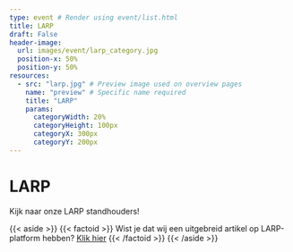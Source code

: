 ```yaml
---
type: event # Render using event/list.html
title: LARP
draft: False
header-image:
  url: images/event/larp_category.jpg
  position-x: 50%
  position-y: 50%
resources:
  - src: "larp.jpg" # Preview image used on overview pages
    name: "preview" # Specific name required
    title: "LARP"
    params:
      categoryWidth: 20%
      categoryHeight: 100px
      categoryX: 300px
      categoryY: 200px
---
```





# LARP
Kijk naar onze LARP standhouders!

{{< aside >}}
    {{< factoid >}}
        Wist je dat wij een uitgebreid artikel op LARP-platform hebben?
        <a href='https://www.larp-platform.nl/' target='_blank'>Klik hier</a>
    {{< /factoid >}}
{{< /aside >}}
